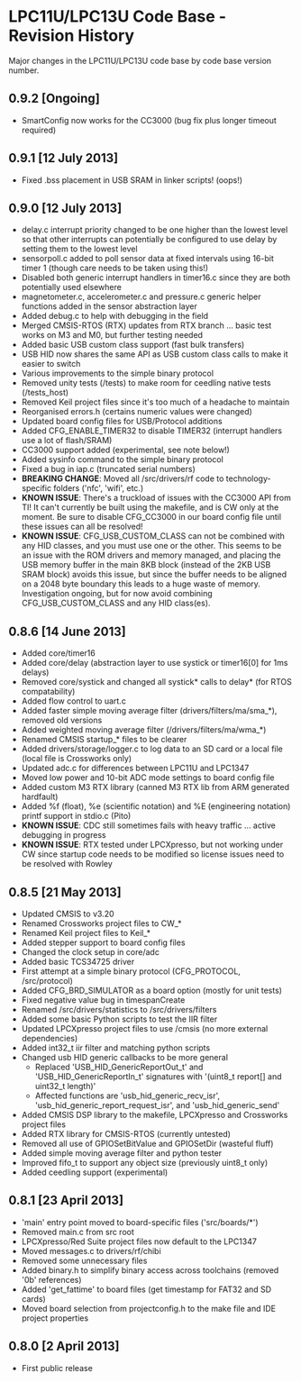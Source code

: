 # LPC11U/LPC13U Code Base - Revision History #

Major changes in the LPC11U/LPC13U code base by code base version number.

## 0.9.2 [Ongoing] ##

- SmartConfig now works for the CC3000 (bug fix plus longer timeout required)

## 0.9.1 [12 July 2013] ##

- Fixed .bss placement in USB SRAM in linker scripts! (oops!)

## 0.9.0 [12 July 2013] ##

- delay.c interrupt priority changed to be one higher than the lowest level so that other interrupts can potentially be configured to use delay by setting them to the lowest level
- sensorpoll.c added to poll sensor data at fixed intervals using 16-bit timer 1 (though care needs to be taken using this!)
- Disabled both generic interrupt handlers in timer16.c since they are both potentially used elsewhere
- magnetometer.c, accelerometer.c and pressure.c generic helper functions added in the sensor abstraction layer
- Added debug.c to help with debugging in the field
- Merged CMSIS-RTOS (RTX) updates from RTX branch ... basic test works on M3 and M0, but further testing needed
- Added basic USB custom class support (fast bulk transfers)
- USB HID now shares the same API as USB custom class calls to make it easier to switch
- Various improvements to the simple binary protocol
- Removed unity tests (/tests) to make room for ceedling native tests (/tests_host)
- Removed Keil project files since it's too much of a headache to maintain
- Reorganised errors.h (certains numeric values were changed)
- Updated board config files for USB/Protocol additions
- Added CFG\_ENABLE\_TIMER32 to disable TIMER32 (interrupt handlers use a lot of flash/SRAM)
- CC3000 support added (experimental, see note below!)
- Added sysinfo command to the simple binary protocol
- Fixed a bug in iap.c (truncated serial numbers)
- **BREAKING CHANGE**: Moved all /src/drivers/rf code to technology-specific folders ('nfc', 'wifi', etc.)
- **KNOWN ISSUE**: There's a truckload of issues with the CC3000 API from TI!  It can't currently be built using the makefile, and is CW only at the moment. Be sure to disable CFG_CC3000 in our board config file until these issues can all be resolved!
- **KNOWN ISSUE**: CFG\_USB\_CUSTOM\_CLASS can not be combined with any HID classes, and you must use one or the other.  This seems to be an issue with the ROM drivers and memory managed, and placing the USB memory buffer in the main 8KB block (instead of the 2KB USB SRAM block) avoids this issue, but since the buffer needs to be aligned on a 2048 byte boundary this leads to a huge waste of memory.  Investigation ongoing, but for now avoid combining CFG\_USB\_CUSTOM\_CLASS and any HID class(es).

## 0.8.6 [14 June 2013] ##

- Added core/timer16
- Added core/delay (abstraction layer to use systick or timer16[0] for 1ms delays)
- Removed core/systick and changed all systick* calls to delay* (for RTOS compatability)
- Added flow control to uart.c
- Added faster simple moving average filter (drivers/filters/ma/sma\_*), removed old versions
- Added weighted moving average filter (/drivers/filters/ma/wma\_*)
- Renamed CMSIS startup_* files to be clearer
- Added drivers/storage/logger.c to log data to an SD card or a local file (local file is Crossworks only)
- Updated adc.c for differences between LPC11U and LPC1347
- Moved low power and 10-bit ADC mode settings to board config file
- Added custom M3 RTX library (canned M3 RTX lib from ARM generated hardfault)
- Added %f (float), %e (scientific notation) and %E (engineering notation) printf support in stdio.c (Pito)
- **KNOWN ISSUE**: CDC still sometimes fails with heavy traffic ... active debugging in progress
- **KNOWN ISSUE**: RTX tested under LPCXpresso, but not working under CW since startup code needs to be modified so license issues need to be resolved with Rowley

## 0.8.5 [21 May 2013] ##

- Updated CMSIS to v3.20
- Renamed Crossworks project files to CW_*
- Renamed Keil project files to Keil_*
- Added stepper support to board config files
- Changed the clock setup in core/adc
- Added basic TCS34725 driver
- First attempt at a simple binary protocol (CFG_PROTOCOL, /src/protocol)
- Added CFG\_BRD\_SIMULATOR as a board option (mostly for unit tests)
- Fixed negative value bug in timespanCreate
- Renamed /src/drivers/statistics to /src/drivers/filters
- Added some basic Python scripts to test the IIR filter
- Updated LPCXpresso project files to use /cmsis (no more external dependencies)
- Added int32_t iir filter and matching python scripts
- Changed usb HID generic callbacks to be more general
  - Replaced 'USB\_HID\_GenericReportOut\_t' and 'USB\_HID\_GenericReportIn\_t' signatures with '(uint8\_t report[] and uint32\_t length)'
  - Affected functions are 'usb\_hid\_generic\_recv\_isr', 'usb\_hid\_generic\_report\_request\_isr', and 'usb\_hid\_generic\_send'
- Added CMSIS DSP library to the makefile, LPCXpresso and Crossworks project files
- Added RTX library for CMSIS-RTOS (currently untested)
- Removed all use of GPIOSetBitValue and GPIOSetDir (wasteful fluff)
- Added simple moving average filter and python tester
- Improved fifo_t to support any object size (previously uint8_t only)
- Added ceedling support (experimental)

## 0.8.1 [23 April 2013] ##

- 'main' entry point moved to board-specific files ('src/boards/*')
- Removed main.c from src root
- LPCXpresso/Red Suite project files now default to the LPC1347
- Moved messages.c to drivers/rf/chibi
- Removed some unnecessary files
- Added binary.h to simplify binary access across toolchains (removed '0b' references)
- Added 'get_fattime' to board files (get timestamp for FAT32 and SD cards)
- Moved board selection from projectconfig.h to the make file and IDE project properties

## 0.8.0 [2 April 2013] ##

- First public release
